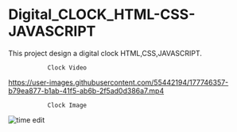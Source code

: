# Digital_CLOCK_HTML-CSS-JAVASCRIPT
This project design a digital clock HTML,CSS,JAVASCRIPT.

               Clock Video
              

https://user-images.githubusercontent.com/55442194/177746357-b79ea877-b1ab-41f5-ab6b-2f5ad0d386a7.mp4

               Clock Image
![time edit](https://user-images.githubusercontent.com/55442194/177746611-8026fde5-a969-4b9b-83a5-2d1766cd68b0.jpg)
